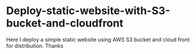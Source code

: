 # Deploy-static-website-with-S3-bucket-and-cloudfront
Here I deploy a simple static website using AWS S3 bucket and cloud front for distribution. Thanks
